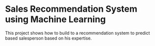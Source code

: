 # Sales Recommendation System using Machine Learning

This project shows how to build to a recommendation system to predict based salesperson based on his expertise.
